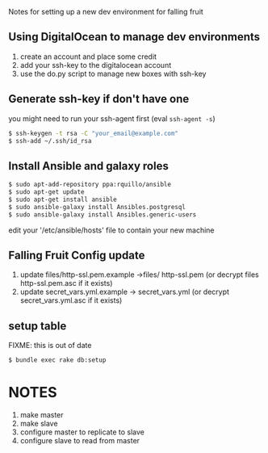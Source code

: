 Notes for setting up a new dev environment for falling fruit

Using DigitalOcean to manage dev environments
------------------------------------------------
1. create an account and place some credit
2. add your ssh-key to the digitalocean account
3. use the do.py script to manage new boxes with ssh-key


Generate ssh-key if don't have one
----------------------------------
you might need to run your ssh-agent first (eval `ssh-agent -s`)

```bash
$ ssh-keygen -t rsa -C "your_email@example.com"
$ ssh-add ~/.ssh/id_rsa
```

Install Ansible and galaxy roles
---------------
```bash
$ sudo apt-add-repository ppa:rquillo/ansible
$ sudo apt-get update
$ sudo apt-get install ansible
$ sudo ansible-galaxy install Ansibles.postgresql
$ sudo ansible-galaxy install Ansibles.generic-users
```

edit your '/etc/ansible/hosts' file to contain your new machine


Falling Fruit Config update
---------------------------
1. update files/http-ssl.pem.example ->files/ http-ssl.pem (or decrypt files http-ssl.pem.asc if it exists)
2. update secret_vars.yml.example -> secret_vars.yml (or decrypt secret_vars.yml.asc if it exists)

setup table
-----------

FIXME: this is out of date

```bash
$ bundle exec rake db:setup
```







NOTES
=====

1. make master
2. make slave
3. configure master to replicate to slave
4. configure slave to read from master
